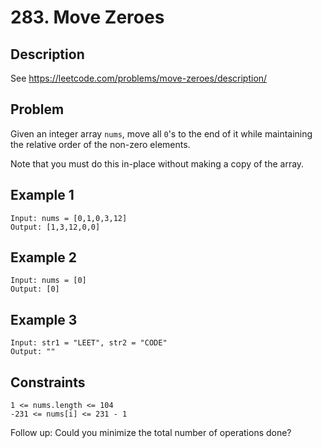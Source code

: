 # 283. Move Zeroes

## Description
See https://leetcode.com/problems/move-zeroes/description/

## Problem
Given an integer array `nums`, move all `0`'s to the end of     it while maintaining the relative order of the non-zero elements.

Note that you must do this in-place without making a copy of the array.

## Example 1

```
Input: nums = [0,1,0,3,12]
Output: [1,3,12,0,0]
```

## Example 2

```
Input: nums = [0]
Output: [0]
```

## Example 3

```
Input: str1 = "LEET", str2 = "CODE"
Output: ""
```

## Constraints

```
1 <= nums.length <= 104
-231 <= nums[i] <= 231 - 1
```

Follow up: Could you minimize the total number of operations done?